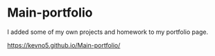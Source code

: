 # Main-portfolio

I added some of my own projects and homework to my portfolio page.

https://kevno5.github.io/Main-portfolio/
